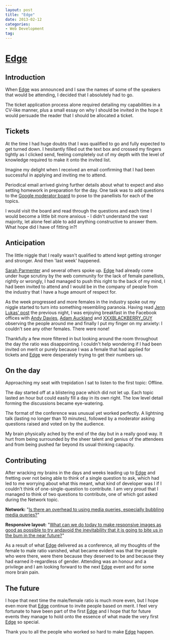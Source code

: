 ```yaml
---
layout: post
title: "Edge"
date: 2013-02-12
categories:
- Web Development
tag:
---
```


# [Edge](http://www.edgeconf.com)

## Introduction

When [Edge](http://www.edgeconf.com) was announced and I saw the names of some of the speakers that would be attending, I decided that I absolutely had to go. 

The ticket application process alone required detailing my capabilities in a CV-like manner, plus a small essay on why I should be invited in the hope it would persuade the reader that I should be allocated a ticket.

## Tickets

At the time I had huge doubts that I was qualified to go and fully expected to get turned down. I hesitantly filled out the text box and crossed my fingers tightly as I clicked send, feeling completely out of my depth with the level of knowledge required to make it onto the invited list.

Imagine my delight when I received an email confirming that I had been successful in applying and inviting me to attend. 

Periodical email arrived giving further details about what to expect and also setting homework in preparation for the day. One task was to add questions to the [Google moderator board](http://www.google.com/moderator/#16/e=1fddb1) to pose to the panellists for each of the topics. 

I would visit the board and read through the questions and each time I would become a little bit more anxious - I didn't understand the vast majority, let alone feel able to add anything constructive to answer them. What hope did I have of fitting in?!

## Anticipation

The little niggle that I really wasn't qualified to attend kept getting stronger and stronger. And then 'last week' happened.

[Sarah Parmenter](http://www.sazzy.co.uk/2013/02/speaking-up/) and several others spoke up. [Edge](http://www.edgeconf.com) had already come under huge scrutiny by the web community for the lack of female panellists, rightly or wrongly, I had managed to push this right to the back of my mind, I had been invited to attend and I would be in the company of people from the industry that I have a huge amount of respect for. 

As the week progressed and more females in the industry spoke out my niggle started to turn into something resembling paranoia. Having read [Jenn Lukas' post](http://ladiesintech.com/the-one-person-you-can-convince-to-be-a-public-speaker/) the previous night, I was enjoying breakfast in the Facebook offices with [Andy Davies](http://www.twitter.com/andydavies), [Adam Auckland](http://www.twitter.com/adamauckland) and [XXXBLACKBERRY_GUY](http://www.twitter.com/) observing the people around me and finally I put my finger on my anxiety: I couldn't see any other females. There were none!

Thankfully a few more filtered in but looking around the room throughout the day the ratio was disappointing. I couldn't help wondering if I had been invited on merit or purely because I was a female that had applied for tickets and [Edge](http://www.edgeconf.com) were desperately trying to get their numbers up.

## On the day

Approaching my seat with trepidation I sat to listen to the first topic: Offline.

The day started off at a blistering pace which did not let up. Each topic lasted an hour but could easily fill a day in its own right. The low level detail forming the discussions became eye-watering.

The format of the conference was unusual yet worked perfectly. A lightning talk (lasting no longer than 10 minutes), followed by a moderator asking questions raised and voted on by the audience. 

My brain physically ached by the end of the day but in a really good way. It hurt from being surrounded by the sheer talent and genius of the attendees and from being pushed far beyond its usual thinking capacity.

## Contributing

After wracking my brains in the days and weeks leading up to [Edge](http://www.edgeconf.com) and fretting over not being able to think of a single question to ask, which had led to me worrying about what this meant, what kind of developer was I if I couldn't think of one-single-question to contribute. I am very proud that I managed to think of two questions to contribute, one of which got asked during the Network topic.

**Network:** "[Is there an overhead to using media queries, especially bubbling media queries?](http://goo.gl/mod/h8fB)"

**Responsive layout:** "[What can we do today to make responsive images as good as possible to try andavoid the inevitability that it is going to bite us in the bum in the near future?](http://goo.gl/mod/aPxO)"

As a result of what [Edge](http://www.edgeconf.com) delivered as a conference, all my thoughts of the female to male ratio vanished, what became evident was that the people who were there, were there because they deserved to be and because they had  earned it-regardless of gender. Attending was an honour and a privilege and I am looking forward to the next [Edge](http://www.edgeconf.com) event and for some more brain pain.

## The future

I hope that next time the male/female ratio is much more even, but I hope even more that [Edge](http://www.edgeconf.com) continue to invite people based on merit. I feel very fortunate to have been part of the first [Edge](http://www.edgeconf.com) and I hope that for future events they manage to hold onto the essence of what made the very first [Edge](http://www.edgeconf.com) so special.

Thank you to all the people who worked so hard to make [Edge](http://www.edgeconf.com) happen.
